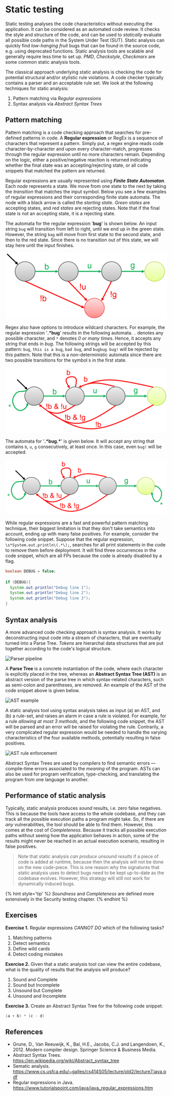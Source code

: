# Static testing

Static testing analyses the code characteristics without executing the application. It can be considered as an automated code review. It checks the style and structure of the code, and can be used to _statically_ evaluate all possible code paths in the System Under Test (SUT).
Static analysis can quickly find _low-hanging fruit_ bugs that can be found in the source code, e.g. using deprecated functions. Static analysis tools are scalable and generally require less time to set up. _PMD_, _Checkstyle_, _Checkmarx_ are some common static analysis tools.

The classical approach underlying static analysis is checking the code for potential structural and/or stylistic rule violations. A code checker typically contains a parser and an acceptable rule set. We look at the following techniques for static analysis:

1. Pattern matching via *Regular expressions*
2. Syntax analysis via *Abstract Syntax Trees*


## Pattern matching

Pattern matching is a code checking approach that searches for pre-defined patterns in code. A **Regular expression** or RegEx is a sequence of characters that represent a pattern. Simply put, a regex engine reads code character-by-character and upon every character-match, progresses through the regular expression until no more characters remain. Depending on the logic, either a positive/negative reaction is returned indicating whether the final state was an accepting/rejecting state, or all code snippets that matched the pattern are returned.

Regular expressions are usually represented using ***Finite State Automaton***. Each _node_ represents a state. We move from one state to the next by taking the _transition_ that matches the input symbol. Below you see a few examples of regular expressions and their corresponding finite state automata. The node with a black arrow is called the _starting state_. _Green states_ are accepting states, and _red states_ are rejecting states. Note that if the final state is not an accepting state, it is a rejecting state.

The automata for the regular expression '**bug**' is shown below. An input string `bug` will transition from left to right, until we end up in the green state. However, the string `bag` will move from first state to the second state, and then to the red state. Since there is no transition out of this state, we will stay here until the input finishes.



![FSM for bug](img/static-testing/regex1.png)


Regex also have options to introduce wildcard characters. For example, the regular expression '**.\*bug**' results in the following automata. `.` denotes any possible character, and `*` denotes *0 or many times*. Hence, it accepts any string that ends in _bug_. The following strings will be accepted by this pattern: `bug`, `this is a bug`, `bad bug`, and `bugbug`. `bug!` will be rejected by this pattern. Note that this is a non-deterministic automata since there are two possible transitions for the symbol `b` in the first state.



![FSM for .*bug](img/static-testing/regex2.png)


The automata for '**.\*bug.\***' is given below. It will accept any string that contains `b`, `u`, `g` consecutively, at least once. In this case, even `bug!` will be accepted.


![FSM for .*bug.*](img/static-testing/regex3.png)

While regular expressions are a fast and powerful pattern matching technique, their biggest limitation is that they don't take semantics into account, ending up with many false positives. For example, consider the following code snippet. Suppose that the regular expression, `\s*System.out.println\(.*\);`, searches for all print statements in the code to remove them before deployment. It will find three occurrences in the code snippet, which are all FPs because the code is already disabled by a flag.

```java
boolean DEBUG = false;

if (DEBUG){
  System.out.println("Debug line 1");
  System.out.println("Debug line 2");
  System.out.println("Debug line 3");
}
```

## Syntax analysis

A more advanced code checking approach is syntax analysis. It works by deconstructing input code into a stream of characters, that are eventually turned into a Parse Tree. _Tokens_ are hierarchal data structures that are put together according to the code's logical structure.

![Parser pipeline](img/static-testing/lexer.png)


A **Parse Tree** is a concrete instantiation of the code, where each character is explicitly placed in the tree, whereas an **Abstract Syntax Tree (AST)** is an abstract version of the parse tree in which syntax-related characters, such as semi-colon and parentheses, are removed. An example of the AST of the code snippet above is given below.


![AST example](img/static-testing/ast-example.png)


A static analysis tool using syntax analysis takes as input (a) an AST, and (b) a rule-set, and raises an alarm in case a rule is violated.
For example, for a rule _allowing at most 3 methods_, and the following code snippet, the AST will be parsed and an error will be raised for violating the rule. Contrarily, a very complicated regular expression would be needed to handle the varying characteristics of the four available methods, potentially resulting in false positives.


![AST rule enforcement](img/static-testing/ast-usecase1.png)


Abstract Syntax Trees are used by compilers to find semantic errors &mdash; compile-time errors associated to the _meaning_ of the program. ASTs can also be used for program verification, type-checking, and translating the program from one language to another.  

## Performance of static analysis

 Typically, static analysis produces _sound_ results, i.e. zero false negatives. This is because the tools have access to the whole codebase, and they can track all the possible execution paths a program might take. So, if there are _any_ vulnerabilities, the tool should be able to find them. However, this comes at the cost of _Completeness_. Because it tracks all possible execution paths without seeing how the application behaves in action, some of the results might never be reached in an actual execution scenario, resulting in false positives.

 >Note that static analysis _can produce unsound results_ if a piece of code is added at runtime, because then the analysis will not be done on the new code-piece. This is one reason why the signatures that static analysis uses to detect bugs need to be kept up-to-date as the codebase evolves. However, this strategy will still not work for dynamically induced bugs.


{% hint style='tip' %} _Soundness_ and _Completeness_ are defined more extensively in the Security testing chapter. {% endhint %}

## Exercises

**Exercise 1.** Regular expressions _CANNOT DO_ which of the following tasks?
1. Matching patterns
2. Detect semantics
3. Define wild cards
4. Detect coding mistakes

**Exercise 2.** Given that a static analysis tool can view the entire codebase, what is the quality of results that the analysis will produce?
1. Sound and Complete
2. Sound but Incomplete
3. Unsound but Complete
4. Unsound and Incomplete

**Exercise 3.** Create an Abstract Syntax Tree for the following code snippet:
```java
(a + b) * (c - d)
```


## References

* Grune, D., Van Reeuwijk, K., Bal, H.E., Jacobs, C.J. and Langendoen, K., 2012. Modern compiler design. Springer Science & Business Media.
* Abstract Syntax Trees. https://en.wikipedia.org/wiki/Abstract_syntax_tree
* Sematic analysis. https://www.cs.usfca.edu/~galles/cs414S05/lecture/old2/lecture7.java.pdf
* Regular expressions in Java. https://www.tutorialspoint.com/java/java_regular_expressions.htm
